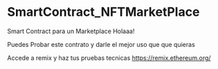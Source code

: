 # SmartContract_NFTMarketPlace
Smart Contract para un Marketplace 
Holaaa! 

Puedes Probar este contrato  y darle el mejor uso que que quieras

Accede a remix y haz tus pruebas tecnicas
https://remix.ethereum.org/

